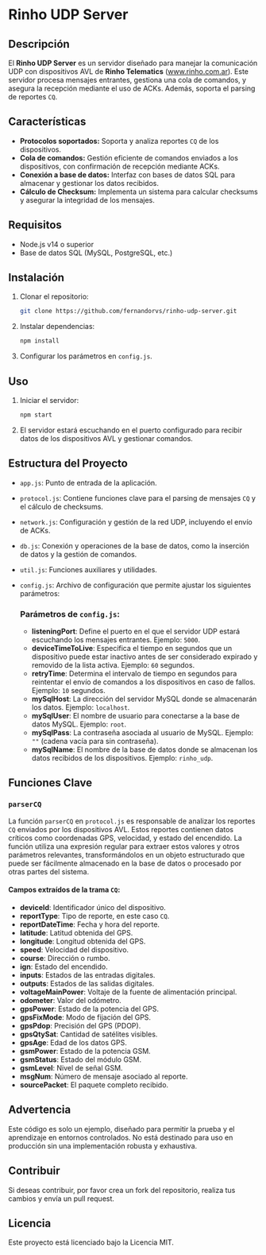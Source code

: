 
# Rinho UDP Server

## Descripción

El **Rinho UDP Server** es un servidor diseñado para manejar la comunicación UDP con dispositivos AVL de **Rinho Telematics** (www.rinho.com.ar). Este servidor procesa mensajes entrantes, gestiona una cola de comandos, y asegura la recepción mediante el uso de ACKs. Además, soporta el parsing de reportes `CQ`.

## Características

- **Protocolos soportados:** Soporta y analiza reportes `CQ` de los dispositivos.
- **Cola de comandos:** Gestión eficiente de comandos enviados a los dispositivos, con confirmación de recepción mediante ACKs.
- **Conexión a base de datos:** Interfaz con bases de datos SQL para almacenar y gestionar los datos recibidos.
- **Cálculo de Checksum:** Implementa un sistema para calcular checksums y asegurar la integridad de los mensajes.

## Requisitos

- Node.js v14 o superior
- Base de datos SQL (MySQL, PostgreSQL, etc.)

## Instalación

1. Clonar el repositorio:
   ```bash
   git clone https://github.com/fernandorvs/rinho-udp-server.git
   ```
2. Instalar dependencias:
   ```bash
   npm install
   ```
3. Configurar los parámetros en `config.js`.

## Uso

1. Iniciar el servidor:
   ```bash
   npm start
   ```
2. El servidor estará escuchando en el puerto configurado para recibir datos de los dispositivos AVL y gestionar comandos.

## Estructura del Proyecto

- `app.js`: Punto de entrada de la aplicación.
- `protocol.js`: Contiene funciones clave para el parsing de mensajes `CQ` y el cálculo de checksums.
- `network.js`: Configuración y gestión de la red UDP, incluyendo el envío de ACKs.
- `db.js`: Conexión y operaciones de la base de datos, como la inserción de datos y la gestión de comandos.
- `util.js`: Funciones auxiliares y utilidades.
- `config.js`: Archivo de configuración que permite ajustar los siguientes parámetros:

  ### Parámetros de `config.js`:
  - **listeningPort**: Define el puerto en el que el servidor UDP estará escuchando los mensajes entrantes. Ejemplo: `5000`.
  - **deviceTimeToLive**: Especifica el tiempo en segundos que un dispositivo puede estar inactivo antes de ser considerado expirado y removido de la lista activa. Ejemplo: `60` segundos.
  - **retryTime**: Determina el intervalo de tiempo en segundos para reintentar el envío de comandos a los dispositivos en caso de fallos. Ejemplo: `10` segundos.
  - **mySqlHost**: La dirección del servidor MySQL donde se almacenarán los datos. Ejemplo: `localhost`.
  - **mySqlUser**: El nombre de usuario para conectarse a la base de datos MySQL. Ejemplo: `root`.
  - **mySqlPass**: La contraseña asociada al usuario de MySQL. Ejemplo: `""` (cadena vacía para sin contraseña).
  - **mySqlName**: El nombre de la base de datos donde se almacenan los datos recibidos de los dispositivos. Ejemplo: `rinho_udp`.

## Funciones Clave

### `parserCQ`

La función `parserCQ` en `protocol.js` es responsable de analizar los reportes `CQ` enviados por los dispositivos AVL. Estos reportes contienen datos críticos como coordenadas GPS, velocidad, y estado del encendido. La función utiliza una expresión regular para extraer estos valores y otros parámetros relevantes, transformándolos en un objeto estructurado que puede ser fácilmente almacenado en la base de datos o procesado por otras partes del sistema.

#### Campos extraídos de la trama `CQ`:

- **deviceId**: Identificador único del dispositivo.
- **reportType**: Tipo de reporte, en este caso `CQ`.
- **reportDateTime**: Fecha y hora del reporte.
- **latitude**: Latitud obtenida del GPS.
- **longitude**: Longitud obtenida del GPS.
- **speed**: Velocidad del dispositivo.
- **course**: Dirección o rumbo.
- **ign**: Estado del encendido.
- **inputs**: Estados de las entradas digitales.
- **outputs**: Estados de las salidas digitales.
- **voltageMainPower**: Voltaje de la fuente de alimentación principal.
- **odometer**: Valor del odómetro.
- **gpsPower**: Estado de la potencia del GPS.
- **gpsFixMode**: Modo de fijación del GPS.
- **gpsPdop**: Precisión del GPS (PDOP).
- **gpsQtySat**: Cantidad de satélites visibles.
- **gpsAge**: Edad de los datos GPS.
- **gsmPower**: Estado de la potencia GSM.
- **gsmStatus**: Estado del módulo GSM.
- **gsmLevel**: Nivel de señal GSM.
- **msgNum**: Número de mensaje asociado al reporte.
- **sourcePacket**: El paquete completo recibido.

## Advertencia

Este código es solo un ejemplo, diseñado para permitir la prueba y el aprendizaje en entornos controlados. No está destinado para uso en producción sin una implementación robusta y exhaustiva.

## Contribuir

Si deseas contribuir, por favor crea un fork del repositorio, realiza tus cambios y envía un pull request.

## Licencia

Este proyecto está licenciado bajo la Licencia MIT.
